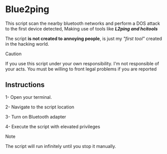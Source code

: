 # Blue2ping

This script scan the nearby bluetooth networks and perform a DOS attack to the first device detected, Making use of tools like ***L2ping and hcitools***

The script **is not created to annoying people**, is just my *"first tool"* created in the hacking world.

>[!CAUTION]
If you use this script under your own responsibility. I'm not responsible of your acts. You must be willing to front legal problems if you are reported

## Instructions

1- Open your terminal.

2- Navigate to the script location

3- Turn on Bluetooth adapter

4- Execute the script with elevated privileges

>[!NOTE]
The script will run infinitely until you stop it manually.
